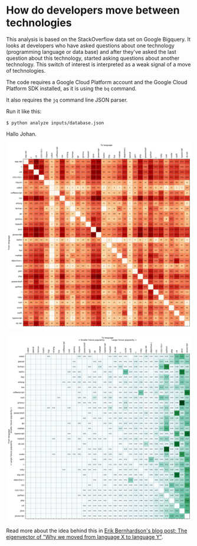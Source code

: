 # How do developers move between technologies

This analysis is based on the StackOverflow data set on Google Bigquery. It looks at developers who have asked questions about one technology (programming language or data base) and after they've asked the last question about this technology, started asking questions about another technology. This switch of interest is interpreted as a weak signal of a move of technologies.

The code requires a Google Cloud Platform account and the Google Cloud Platform SDK installed, as it is using the `bq` command.

It also requires the `jq` command line JSON parser.

Run it like this:
```
$ python analyze inputs/database.json
```

Hallo Johan.

![lang](https://raw.githubusercontent.com/trieloff/eigenstuff/master/prog_lang_matrix.png)

![lang](https://raw.githubusercontent.com/trieloff/eigenstuff/master/prog_lang_matrix_eig.png)

Read more about the idea behind this in [Erik Bernhardson's blog post: The eigenvector of "Why we moved from language X to language Y"](https://erikbern.com/2017/03/15/the-eigenvector-of-why-we-moved-from-language-x-to-language-y.html).